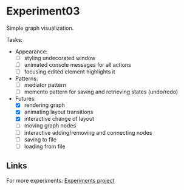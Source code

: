 Experiment03
============

Simple graph visualization.

Tasks:

- Appearance:
	- [ ] styling undecorated window
	- [ ] animated console messages for all actions
	- [ ] focusing edited element highlights it 

- Patterns:
	- [ ] mediator pattern
	- [ ] memento pattern for saving and retrieving states (undo/redo)

- Futures:
	- [x] rendering graph
	- [x] animating layout transitions
	- [x] interactive change of layout
	- [ ] moving graph nodes
	- [ ] interactive adding/removing and connecting nodes
	- [ ] saving to file
	- [ ] loading from file

Links
-----

For more experiments:
[Experiments project](https://github.com/Xesenix/javafx-experiments)